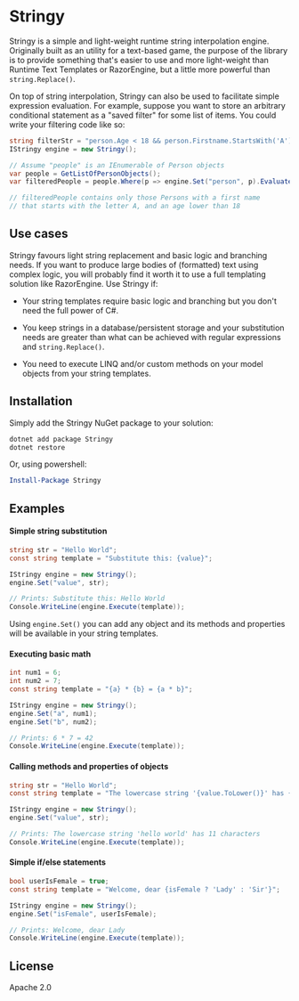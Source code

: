 # Stringy

Stringy is a simple and light-weight runtime string interpolation engine. Originally built as an utility for a text-based game, the purpose of the library is to provide something that's easier to use and more light-weight than Runtime Text Templates or RazorEngine, but a little more powerful than `string.Replace()`.

On top of string interpolation, Stringy can also be used to facilitate simple expression evaluation. For example, suppose you want to store an arbitrary conditional statement as a "saved filter" for some list of items. You could write your filtering code like so:

```C#
string filterStr = "person.Age < 18 && person.Firstname.StartsWith('A')"; // Fetch from database
IStringy engine = new Stringy();

// Assume "people" is an IEnumerable of Person objects
var people = GetListOfPersonObjects();
var filteredPeople = people.Where(p => engine.Set("person", p).EvaluateExpression<bool>(filterStr));

// filteredPeople contains only those Persons with a first name
// that starts with the letter A, and an age lower than 18
```

## Use cases

Stringy favours light string replacement and basic logic and branching needs. If you want to produce large bodies of (formatted) text using complex logic, you will probably find it worth it to use a full templating solution like RazorEngine. Use Stringy if:

* Your string templates require basic logic and branching but you don't need the full power of C#.

* You keep strings in a database/persistent storage and your substitution needs are greater than what can be achieved with regular expressions and `string.Replace()`.

* You need to execute LINQ and/or custom methods on your model objects from your string templates.

## Installation

Simply add the Stringy NuGet package to your solution:

```powershell
dotnet add package Stringy
dotnet restore
```

Or, using powershell:

```powershell
Install-Package Stringy
```

## Examples

#### Simple string substitution

```C#
string str = "Hello World";
const string template = "Substitute this: {value}";

IStringy engine = new Stringy();
engine.Set("value", str);

// Prints: Substitute this: Hello World
Console.WriteLine(engine.Execute(template));
```

Using `engine.Set()` you can add any object and its methods and properties will be available in your string templates.

#### Executing basic math

```C#
int num1 = 6;
int num2 = 7;
const string template = "{a} * {b} = {a * b}";

IStringy engine = new Stringy();
engine.Set("a", num1);
engine.Set("b", num2);

// Prints: 6 * 7 = 42
Console.WriteLine(engine.Execute(template));
```

#### Calling methods and properties of objects

```C#
string str = "Hello World";
const string template = "The lowercase string '{value.ToLower()}' has {value.Length} characters";

IStringy engine = new Stringy();
engine.Set("value", str);

// Prints: The lowercase string 'hello world' has 11 characters
Console.WriteLine(engine.Execute(template));
```

#### Simple if/else statements

```C#
bool userIsFemale = true;
const string template = "Welcome, dear {isFemale ? 'Lady' : 'Sir'}";

IStringy engine = new Stringy();
engine.Set("isFemale", userIsFemale);

// Prints: Welcome, dear Lady
Console.WriteLine(engine.Execute(template));
```

## License

Apache 2.0